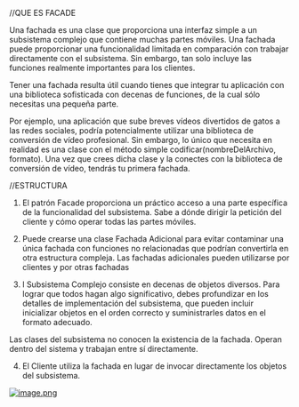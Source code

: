 //QUE ES FACADE

Una fachada es una clase que proporciona una interfaz simple a un subsistema complejo que contiene muchas partes móviles. Una fachada puede proporcionar una funcionalidad limitada en comparación con trabajar directamente con el subsistema. Sin embargo, tan solo incluye las funciones realmente importantes para los clientes.

Tener una fachada resulta útil cuando tienes que integrar tu aplicación con una biblioteca sofisticada con decenas de funciones, de la cual sólo necesitas una pequeña parte.

Por ejemplo, una aplicación que sube breves vídeos divertidos de gatos a las redes sociales, podría potencialmente utilizar una biblioteca de conversión de vídeo profesional. Sin embargo, lo único que necesita en realidad es una clase con el método simple codificar(nombreDelArchivo, formato). Una vez que crees dicha clase y la conectes con la biblioteca de conversión de vídeo, tendrás tu primera fachada.

//ESTRUCTURA

1. El patrón Facade proporciona un práctico acceso a una parte específica de la funcionalidad del subsistema. Sabe a dónde dirigir la petición del cliente y cómo operar todas las partes móviles.

2. Puede crearse una clase Fachada Adicional para evitar contaminar una única fachada con funciones no relacionadas que podrían convertirla en otra estructura compleja. Las fachadas adicionales pueden utilizarse por clientes y por otras fachadas

3. l Subsistema Complejo consiste en decenas de objetos diversos. Para lograr que todos hagan algo significativo, debes profundizar en los detalles de implementación del subsistema, que pueden incluir inicializar objetos en el orden correcto y suministrarles datos en el formato adecuado.

Las clases del subsistema no conocen la existencia de la fachada. Operan dentro del sistema y trabajan entre sí directamente.

4. El Cliente utiliza la fachada en lugar de invocar directamente los objetos del subsistema.

[![image.png](https://i.postimg.cc/J7NK3vq0/image.png)](https://postimg.cc/QVMph6vZ)

